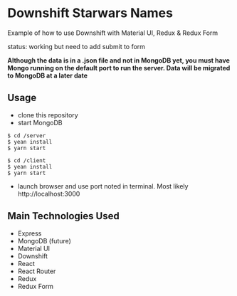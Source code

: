 # Downshift Starwars Names

Example of how to use Downshift with Material UI, Redux & Redux Form

status: working but need to add submit to form

**Although the data is in a .json file and not in MongoDB yet, you must have Mongo running on the default port to run the server. Data will be migrated to MongoDB at a later date**

## Usage
- clone this repository
- start MongoDB
```
$ cd /server
$ yean install
$ yarn start

$ cd /client
$ yean install
$ yarn start
```
- launch browser and use port noted in terminal. Most likely http://localhost:3000

## Main Technologies Used
- Express
- MongoDB (future)
- Material UI
- Downshift
- React
- React Router
- Redux
- Redux Form

